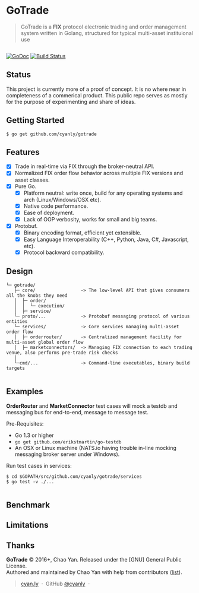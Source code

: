 # GoTrade

> GoTrade is a **FIX** protocol electronic trading and order management system written in Golang, structured for typical multi-asset instituional use

<p align="center">
  <img src="https://cdn.rawgit.com/cyanly/gotrade/gh-pages/orderrouting.svg" alt=""/>
</p>

[![GoDoc](https://godoc.org/github.com/cyanly/gotrade?status.png)](https://godoc.org/github.com/cyanly/gotrade) [![Build Status](https://travis-ci.org/quickfixgo/quickfix.svg?branch=master)](https://travis-ci.org/quickfixgo/quickfix)

## Status
This project is currently more of a proof of concept. It is no where near in completeness of a commerical product. This public repo serves as mostly for the purpose of experimenting and share of ideas.

## Getting Started
```
$ go get github.com/cyanly/gotrade
```

## Features

- [x] Trade in real-time via FIX through the broker-neutral API.
- [x] Normalized FIX order flow behavior across multiple FIX versions and asset classes.
- [x] Pure Go.
  - [x] Platform neutral: write once, build for any operating systems and arch (Linux/Windows/OSX etc).
  - [x] Native code performance.
  - [x] Ease of deployment.
  - [x] Lack of OOP verbosity, works for small and big teams.
- [x] Protobuf.
  - [x] Binary encoding format, efficient yet extensible.
  - [x] Easy Language Interoperability (C++, Python, Java, C#, Javascript, etc).
  - [x] Protocol backward compatibility.

## Design
```
└─ gotrade/
   ├─ core/                 -> The low-level API that gives consumers all the knobs they need
   │  ├─ order/
   │  │  └─ execution/
   │  ├─ service/
   └─ proto/...             -> Protobuf messaging protocol of various entities
   └─ services/             -> Core services managing multi-asset order flow
   │  ├─ orderrouter/       -> Centralized management facility for multi-asset global order flow
   │  ├─ marketconnectors/  -> Managing FIX connection to each trading venue, also performs pre-trade risk checks
   │
   └─cmd/...                -> Command-line executables, binary build targets
   
```


## Examples
**OrderRouter** and **MarketConnector** test cases will mock a testdb and messaging bus for end-to-end, message to message test. 

Pre-Requisites:
  - Go 1.3 or higher
  - ``` go get github.com/erikstmartin/go-testdb ```
  - An OSX or Linux machine (NATS.io having trouble in-line mocking messaging broker server under Windows).

Run test cases in services:
```
$ cd $GOPATH/src/github.com/cyanly/gotrade/services
$ go test -v ./...
```

<p align="center">
  <img src="https://cdn.rawgit.com/cyanly/gotrade/gh-pages/servicestest.png" alt=""/>
</p>

## Benchmark


## Limitations


## Thanks

**GoTrade** © 2016+, Chao Yan. Released under the [GNU] General Public License.<br>
Authored and maintained by Chao Yan with help from contributors ([list][contributors]).

> [cyan.ly](http://cyan.ly) &nbsp;&middot;&nbsp;
> GitHub [@cyanly](https://github.com/cyanly) &nbsp;&middot;&nbsp;

[MIT]: http://www.gnu.org/licenses/gpl-3.0.en.html
[contributors]: http://github.com/cyanly/gotrade/contributors

